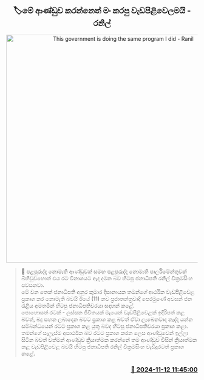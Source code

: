 <p align='center'><b><h2 align='center' title='This government is doing the same program I did - Ranil'>🏷මේ ආණ්ඩුව කරන්නෙත් මං කරපු වැඩපිළිවෙලමයි - රනිල් </h2></b></p>
<p align='center'><img src='https://helakuru.sgp1.cdn.digitaloceanspaces.com/esana/images/lib/ranil-wikkramasinhe-final-tt.jpg' width='600' alt='This government is doing the same program I did - Ranil'></p>

>📝 පළපුරුද්ද නොමැති ආණ්ඩුවක් සමඟ පළපුරුද්ද නොමැති පාර්ලිමේන්තුවක් බිහිවුවහොත් එය රට විනාශයට ඇද දමන බව හිටපු ජනාධිපති රනිල් වික්‍රමසිංහ පවසනවා.<br>මේ වන තෙක් ජනාධිපති අනුර කුමාර දිසානායක තමන්ගේ ආර්ථික වැඩපිළිවෙළ ප්‍රකාශ කර නොමැති බවයි ඊයේ (11) නව ප්‍රජාතන්ත්‍රවාදී පෙරමුණේ අවසන් ජන රැළිය අමතමින් හිටපු ජනාධිපතිවරයා සඳහන් කළේ.<br>පොහොසත් රටක් - ලස්සන ජීවිතයක් මැයෙන් වැඩපිළිවෙළක් ඉදිරිපත් කළ බවත්, බදු සහන ලබාදෙන බවට ප්‍රකාශ කළ බවත් ඒවා ලැබෙනවාද නැද්ද යන්න සම්බන්ධයෙන් රටට ප්‍රකාශ කළ යුතු බවද හිටපු ජනාධිපතිවරයා ප්‍රකාශ කළා.<br>තමන්ගේ සැලැස්ම අසාර්ථක බව රටට ප්‍රකාශ කරන ලෙස ආණ්ඩුවෙන් ඉල්ලා සිටින බවත් වත්මන් ආණ්ඩුව ක්‍රියාත්මක කරන්නේ තම ආණ්ඩුව විසින් ක්‍රියාත්මක කළ වැඩපිළිවෙළ බවයි හිටපු ජනාධිපති රනිල් වික්‍රමසිංහ වැඩිදුරටත් ප්‍රකාශ කළේ.<br>

<h3 align='right'><a href='https://www.helakuru.lk/esana/p/104957/'>📅 2024-11-12 11:45:00</a></h3>
